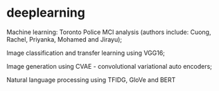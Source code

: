 # deeplearning
Machine learning: Toronto Police MCI analysis (authors include: Cuong, Rachel, Priyanka, Mohamed and Jirayu);

Image classification and transfer learning using VGG16; 

Image generation using CVAE - convolutional variational auto encoders;

Natural language processing using TFIDG, GloVe and BERT
